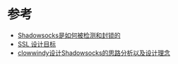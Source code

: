 # 参考
- [Shadowsocks是如何被检测和封锁的](https://gfw.report/talks/imc20/zh/)
- [SSL 设计目标](https://gist.github.com/clowwindy/5947691)
- [clowwindy设计Shadowsocks的思路分析以及设计理念](https://gist.github.com/QuantumGhost/d88673b6e1e83130c92f91c4b6dbddd0)

